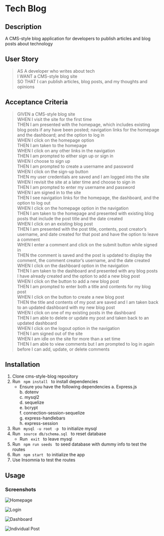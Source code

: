 # Tech Blog

## Description 
A CMS-style blog application for developers to publish articles and blog posts about technology

## User Story

>AS A developer who writes about tech  
I WANT a CMS-style blog site  
SO THAT I can publish articles, blog posts, and my thoughts and opinions   

## Acceptance Criteria

>GIVEN a CMS-style blog site  
WHEN I visit the site for the first time  
THEN I am presented with the homepage, which includes existing blog posts if any have been posted; navigation links for the homepage and the dashboard; and the option to log in  
WHEN I click on the homepage option  
THEN I am taken to the homepage  
WHEN I click on any other links in the navigation  
THEN I am prompted to either sign up or sign in  
WHEN I choose to sign up  
THEN I am prompted to create a username and password  
WHEN I click on the sign-up button  
THEN my user credentials are saved and I am logged into the site  
WHEN I revisit the site at a later time and choose to sign in  
THEN I am prompted to enter my username and password  
WHEN I am signed in to the site  
THEN I see navigation links for the homepage, the dashboard, and the option to log out  
WHEN I click on the homepage option in the navigation  
THEN I am taken to the homepage and presented with existing blog posts that include the post title and the date created  
WHEN I click on an existing blog post  
THEN I am presented with the post title, contents, post creator’s username, and date created for that post and have the option to leave a comment  
WHEN I enter a comment and click on the submit button while signed in  
THEN the comment is saved and the post is updated to display the comment, the comment creator’s username, and the date created  
WHEN I click on the dashboard option in the navigation  
THEN I am taken to the dashboard and presented with any blog posts I have already created and the option to add a new blog post  
WHEN I click on the button to add a new blog post  
THEN I am prompted to enter both a title and contents for my blog post  
WHEN I click on the button to create a new blog post  
THEN the title and contents of my post are saved and I am taken back to an updated dashboard with my new blog post  
WHEN I click on one of my existing posts in the dashboard  
THEN I am able to delete or update my post and taken back to an updated dashboard  
WHEN I click on the logout option in the navigation  
THEN I am signed out of the site  
WHEN I am idle on the site for more than a set time  
THEN I am able to view comments but I am prompted to log in again before I can add, update, or delete comments  

## Installation

1. Clone cms-style-blog repository
2. Run <code> npm install </code> to install dependencies
    - Ensure you have the following dependencies
        a. Express.js  
        b. dotenv  
        c. mysql2  
        d. sequelize  
        e. bcrypt  
        f. connection-session-sequelize  
        g. express-handlebars  
        h. express-session  
3. Run <code> mysql -u root -p </code> to initialize mysql
4. Run <code> source db/schema.sql </code> to reset database 
    - Run <code> exit </code> to leave mysql
5. Run <code> npm run seeds </code> to seed database with dummy info to test the routes
6. Run <code> npm start </code> to initialize the app
7. Use Insomnia to test the routes

## Usage

### Screenshots

![Homepage](https://user-images.githubusercontent.com/79660405/123583635-92f46d00-d7a5-11eb-8cb0-33bb110f9757.png)

![Login](https://user-images.githubusercontent.com/79660405/123583689-ab648780-d7a5-11eb-945b-0b39bcfe6bd7.png)

![Dashboard](https://user-images.githubusercontent.com/79660405/123583754-c7682900-d7a5-11eb-8635-dc8eaae39717.png)

![Individual Post](https://user-images.githubusercontent.com/79660405/123584316-c5529a00-d7a6-11eb-8fb7-361f804d62c6.png)



